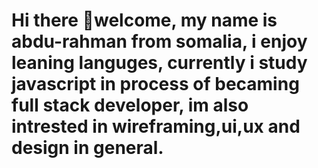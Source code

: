 # Hi there 👋welcome, my name is abdu-rahman from somalia, i enjoy leaning languges, currently i study javascript in process of becaming full stack developer, im also intrested in wireframing,ui,ux and design in general.

